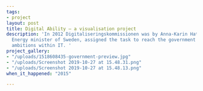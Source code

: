 ```yaml
---
tags:
- project
layout: post
title: Digital Ability — a visualisation project
description: 'In 2012 Digitaliseringskommissionen was by Anna-Karin Hatt, the IT and
  Energy minister of Sweden, assigned the task to reach the government''s goals and
  ambitions within IT. '
project_gallery:
- "/uploads/1518608435-government-preview.jpg"
- "/uploads/Screenshot 2019-10-27 at 15.48.31.png"
- "/uploads/Screenshot 2019-10-27 at 15.48.13.png"
when_it_happened: "2015"

---
```

